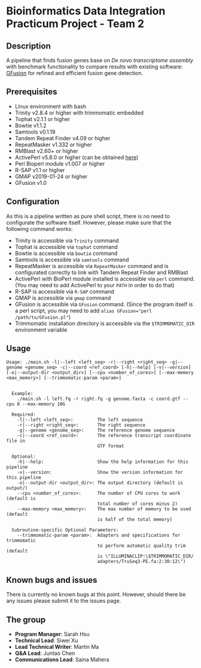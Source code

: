 # Bioinformatics Data Integration Practicum Project - Team 2

## Description

A pipeline that finds fusion genes base on *De novo transcriptome assembly* with benchmark functionality to compare results with existing software: [GFusion](https://github.com/xiaofengsong/GFusion) for refined and efficient fusion gene detection. 

## Prerequisites

* Linux environment with bash
* Trinity v2.8.4 or higher with trimmomatic embedded
* Tophat v2.1.1 or higher
* Bowtie v1.1.2
* Samtools v0.1.19
* Tandem Repeat Finder v4.09 or higher
* RepeatMasker v1.332 or higher
* RMBlast v2.60+ or higher
* ActivePerl v5.8.0 or higher (can be obtained [here](https://www.activestate.com/products/activeperl/))
* Perl Bioperl module v1.007 or higher
* R-SAP v1.1 or higher
* GMAP v2019-01-24 or higher
* GFusion v1.0

## Configuration

As this is a pipeline written as pure shell script, there is no need to configurate the software itself. However, please make sure that the following command works:

* Trinity is accessible via `Trinity` command
* Tophat is accessible via `tophat` command
* Bowtie is accessible via `bowtie` command
* Samtools is accessible via `samtools` command
* RepeatMasker is accessible via `RepeatMasker` command and is configurated correctly to link with Tandem Repeat Finder and RMBlast
* ActivePerl with BioPerl module installed is accessible via `perl` command. (You may need to add ActivePerl to your `PATH` in order to do that)
* R-SAP is accessible via `R-SAP` command
* GMAP is accessible via `gmap` command
* GFusion is accessible via `GFusion` command. (Since the program itself is a perl script, you may need to add `alias GFusion="perl /path/to/GFusion.pl"`)
* Trimmomatic installation directory is accessible via the `$TRIMMOMATIC_DIR` environment variable

## Usage

`Usage: ./main.sh -l|--left <left_seq> -r|--right <right_seq> -g|--genome <genome_seq> -c|--coord <ref_coord> [-h|--help] [-v|--version] [-o|--output-dir <output_dir>] [--cpu <number_of_cores>] [--max-memory <max_memory>] [--trimmomatic-param <param>]`

```  
  
  Example:
    ./main.sh -l left.fq -r right.fq -g genome.fasta -c coord.gtf --cpu 8 --max-memory 10G
  
  Required:
    -l|--left <left_seq>:         The left sequence
    -r|--right <right_seq>:       The right sequence
    -g|--genome <genome_seq>:     The reference genome sequence
    -c|--coord <ref_coord>:       The reference transcript coordinate file in 
                                  GTF format 

  Optional:
    -h|--help:                    Show the help information for this pipeline
    -v|--version:                 Show the version information for this pipeline
    -o|--output-dir <output_dir>: The output directory (default is output/)
    --cpu <number_of_cores>:      The number of CPU cores to work (default is
                                  total number of cores minus 2)
    --max-memory <max_memory>:    The max number of memory to be used (default
                                  is half of the total memory)
  
  Subroutine-specific Optional Parameters:
    --trimmomatic-param <param>:  Adapters and specifications for trimmomatic
                                  to perform automatic quality trim (default
                                  is \"ILLUMINACLIP:\$TRIMMOMATIC_DIR/
                                  adapters/TruSeq3-PE.fa:2:30:12\")
```

## Known bugs and issues

There is currently no known bugs at this point. However, should there be any issues please submit it to the issues page. 

## The group

* **Program Manager**: Sarah Hsu
* **Technical Lead**: Siwei Xu
* **Lead Technical Writer**: Martin Ma
* **Q&A Lead**: Juntao Chen
* **Communications Lead**: Saina Mahera

